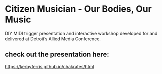 # Citizen Musician - Our Bodies, Our Music

DIY MIDI trigger presentation and interactive workshop developed for and delivered at Detroit’s Allied Media Conference.

## check out the presentation here:
  https://kerbyferris.github.io/chakrates/html
